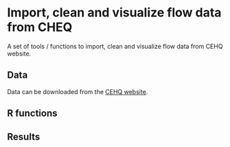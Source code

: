 Import, clean and visualize flow data from CHEQ
================================================================================


A set of tools / functions to import, clean and visualize flow data from CEHQ website. 


Data
--------------------------------------------------------------------------------


Data can be downloaded from the [CEHQ website](https://www.cehq.gouv.qc.ca/hydrometrie/historique_donnees/default.asp).


R functions
--------------------------------------------------------------------------------



Results
--------------------------------------------------------------------------------


